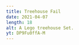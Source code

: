 ```yaml
---
title: Treehouse Fail
date: 2021-04-07
length: 18
alt: A Lego treehouse Set.
yt: DP9Fu0ffA-M
---
```

